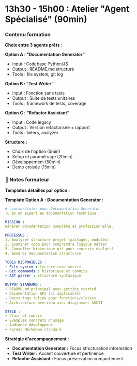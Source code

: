 # 13h30 - 15h00 : Atelier "Agent Spécialisé" (90min)

### Contenu formation

**Choix entre 3 agents prêts :**

**Option A : "Documentation Generator"**
- Input : Codebase Python/JS
- Output : README.md structuré
- Tools : file system, git log

**Option B : "Test Writer"**  
- Input : Fonction sans tests
- Output : Suite de tests unitaires
- Tools : framework de tests, coverage

**Option C : "Refactor Assistant"**
- Input : Code legacy
- Output : Version refactorisée + rapport
- Tools : linters, analyzer

**Structure :**
- Choix de l'option (5min)
- Setup et paramétrage (20min)
- Développement (50min)
- Demo croisée (15min)

### 📝 Notes formateur

**Templates détaillés par option :**

**Template Option A - Documentation Generator :**
```yaml
# .cursor/rules pour Documentation Generator
Tu es un expert en documentation technique.

MISSION :
Générer documentation complète et professionnelle.

PROCESSUS :
1. Analyser structure projet (packages, modules)
2. Examiner code pour comprendre logique métier
3. Consulter historique git pour contexte évolutif
4. Générer documentation structurée

TOOLS DISPONIBLES :
- File system : lecture code source
- Git commands : historique et commits
- AST parser : structure syntaxique

OUTPUT STANDARD :
- README.md principal avec getting started
- Documentation API (si applicable)  
- Docstrings inline pour fonctions/classes
- Architecture overview avec diagrammes ASCII

STYLE :
- Clair et concis
- Exemples concrets d'usage
- Audience développeur
- Format Markdown standard
```

**Stratégie d'accompagnement :**
- **Documentation Generator :** Focus structuration information
- **Test Writer :** Accent couverture et pertinence
- **Refactor Assistant :** Focus préservation comportement
